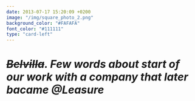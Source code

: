 ```yaml
---
date: 2013-07-17 15:20:09 +0200
image: "/img/square_photo_2.png"
background_color: "#FAFAFA"
font_color: "#111111"
type: "card-left"
---
```

# *~~Belvilla~~. Few words about start of our work with a company that later bacame @Leasure*
